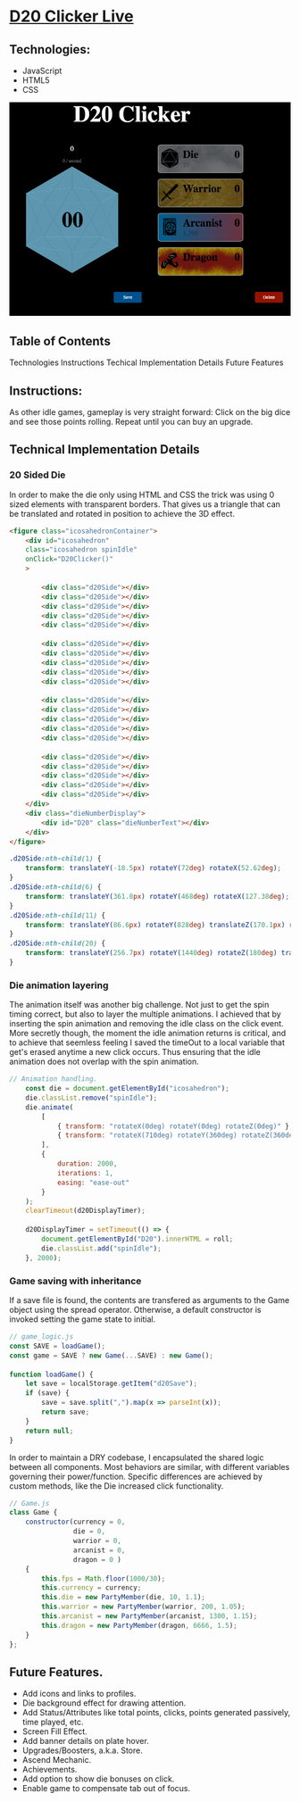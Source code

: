 # [D20 Clicker Live](https://wolf-fivousix.github.io/D20_Clicker/)

## Technologies:
* JavaScript
* HTML5
* CSS

![D20 Screen Shot](assets/D20_ScreenShot.png?raw=true "D20 Screen Shot")

## Table of Contents
Technologies
Instructions
Techical Implementation Details
Future Features

## Instructions:
As other idle games, gameplay is very straight forward: Click on the big dice and see those points rolling. Repeat until you can buy an upgrade.

## Technical Implementation Details
### 20 Sided Die
In order to make the die only using HTML and CSS the trick was using 0 sized elements with transparent borders. That gives us a triangle that can be translated and rotated in position to achieve the 3D effect.

```HTML
<figure class="icosahedronContainer">
    <div id="icosahedron"
    class="icosahedron spinIdle"
    onClick="D20Clicker()"
    >

        <div class="d20Side"></div>
        <div class="d20Side"></div>
        <div class="d20Side"></div>
        <div class="d20Side"></div>
        <div class="d20Side"></div>
    
        <div class="d20Side"></div>
        <div class="d20Side"></div>
        <div class="d20Side"></div>
        <div class="d20Side"></div>
        <div class="d20Side"></div>
    
        <div class="d20Side"></div>
        <div class="d20Side"></div>
        <div class="d20Side"></div>
        <div class="d20Side"></div>
        <div class="d20Side"></div>
    
        <div class="d20Side"></div>
        <div class="d20Side"></div>
        <div class="d20Side"></div>
        <div class="d20Side"></div>
        <div class="d20Side"></div>
    </div>
    <div class="dieNumberDisplay">
        <div id="D20" class="dieNumberText"></div>
    </div>
</figure>
```

```CSS
.d20Side:nth-child(1) {
    transform: translateY(-18.5px) rotateY(72deg) rotateX(52.62deg);
}
.d20Side:nth-child(6) {
    transform: translateY(361.8px) rotateY(468deg) rotateX(127.38deg);
}
.d20Side:nth-child(11) {
    transform: translateY(86.6px) rotateY(828deg) translateZ(170.1px) rotateX(-10.81deg);
}
.d20Side:nth-child(20) {
    transform: translateY(256.7px) rotateY(1440deg) rotateZ(180deg) translateZ(170.1px) rotateX(-10.81deg);
}
```


### Die animation layering
The animation itself was another big challenge. Not just to get the spin timing correct, but also to layer the multiple animations. I achieved that by inserting the spin animation and removing the idle class on the click event. More secretly though, the moment the idle animation returns is critical, and to achieve that seemless feeling I saved the timeOut to a local variable that get's erased anytime a new click occurs. Thus ensuring that the idle animation does not overlap with the spin animation.

```JavaScript
// Animation handling.
    const die = document.getElementById("icosahedron");
    die.classList.remove("spinIdle");
    die.animate(
        [
            { transform: "rotateX(0deg) rotateY(0deg) rotateZ(0deg)" },
            { transform: "rotateX(710deg) rotateY(360deg) rotateZ(360deg)" }
        ],
        {
            duration: 2000,
            iterations: 1,
            easing: "ease-out"
        }
    );    
    clearTimeout(d20DisplayTimer);

    d20DisplayTimer = setTimeout(() => {
        document.getElementById("D20").innerHTML = roll;
        die.classList.add("spinIdle");
    }, 2000);
```

### Game saving with inheritance

If a save file is found, the contents are transfered as arguments to the Game object using the spread operator. Otherwise, a default constructor is invoked setting the game state to initial.
```JavaScript
// game_logic.js
const SAVE = loadGame();
const game = SAVE ? new Game(...SAVE) : new Game();

function loadGame() {
    let save = localStorage.getItem("d20Save");
    if (save) {
        save = save.split(",").map(x => parseInt(x));
        return save;
    }
    return null;
}
```

In order to maintain a DRY codebase, I encapsulated the shared logic between all components. Most behaviors are similar, with different variables governing their power/function. Specific differences are achieved by custom methods, like the Die increased click functionality.
```JavaScript
// Game.js
class Game {
    constructor(currency = 0,
                die = 0,
                warrior = 0,
                arcanist = 0,
                dragon = 0 )
    {
        this.fps = Math.floor(1000/30);
        this.currency = currency;
        this.die = new PartyMember(die, 10, 1.1);
        this.warrior = new PartyMember(warrior, 200, 1.05);
        this.arcanist = new PartyMember(arcanist, 1300, 1.15);
        this.dragon = new PartyMember(dragon, 6666, 1.5);
    }
};
```

## Future Features.
* Add icons and links to profiles.
* Die background effect for drawing attention.
* Add Status/Attributes like total points, clicks, points generated passively, time played, etc.
* Screen Fill Effect.
* Add banner details on plate hover.
* Upgrades/Boosters, a.k.a. Store.
* Ascend Mechanic.
* Achievements.
* Add option to show die bonuses on click.
* Enable game to compensate tab out of focus.
